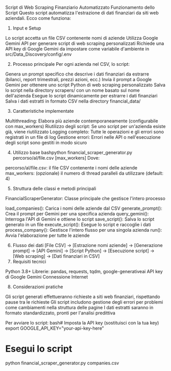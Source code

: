 Script di Web Scraping Finanziario Automatizzato
Funzionamento dello Script
Questo script automatizza l'estrazione di dati finanziari da siti web aziendali. Ecco come funziona:
1. Input e Setup

Lo script accetta un file CSV contenente nomi di aziende
Utilizza Google Gemini API per generare script di web scraping personalizzati
Richiede una API key di Google Gemini da impostare come variabile d'ambiente in  src/Data_Discovery/config/.env

2. Processo principale
Per ogni azienda nel CSV, lo script:

Genera un prompt specifico che descrive i dati finanziari da estrarre (bilanci, report trimestrali, prezzi azioni, ecc.)
Invia il prompt a Google Gemini per ottenere uno script Python di web scraping personalizzato
Salva lo script nella directory scrapers/ con un nome basato sul nome dell'azienda
Esegue lo script dinamicamente per estrarre i dati finanziari
Salva i dati estratti in formato CSV nella directory financial_data/

3. Caratteristiche implementate

Multithreading: Elabora più aziende contemporaneamente (configurabile con max_workers)
Riutilizzo degli script: Se uno script per un'azienda esiste già, viene riutilizzato
Logging completo: Tutte le operazioni e gli errori sono registrati in un file di log
Gestione errori: Errori nelle API o nell'esecuzione degli script sono gestiti in modo sicuro

4. Utilizzo base
bashpython financial_scraper_generator.py percorso/al/file.csv [max_workers]
Dove:

percorso/al/file.csv: il file CSV contenente i nomi delle aziende
max_workers: (opzionale) il numero di thread paralleli da utilizzare (default: 4)

5. Struttura delle classi e metodi principali

FinancialScraperGenerator: Classe principale che gestisce l'intero processo

load_companies(): Carica i nomi delle aziende dal CSV
generate_prompt(): Crea il prompt per Gemini per una specifica azienda
query_gemini(): Interroga l'API di Gemini e ottiene lo script
save_script(): Salva lo script generato in un file
execute_script(): Esegue lo script e raccoglie i dati
process_company(): Gestisce l'intero flusso per una singola azienda
run(): Avvia l'elaborazione per tutte le aziende



6. Flusso dei dati
[File CSV] → [Estrazione nomi aziende] → [Generazione prompt] → [API Gemini] → 
[Script Python] → [Esecuzione script] → [Web scraping] → [Dati finanziari in CSV]
7. Requisiti tecnici

Python 3.8+
Librerie: pandas, requests, tqdm, google-generativeai
API key di Google Gemini
Connessione Internet

8. Considerazioni pratiche

Gli script generati effettueranno richieste a siti web finanziari, rispettando pause tra le richieste
Gli script includono gestione degli errori per problemi come cambiamenti nella struttura delle pagine
I dati estratti saranno in formato standardizzato, pronti per l'analisi predittiva

Per avviare lo script:
bash# Imposta la API key (sostituisci con la tua key)
export GOOGLE_API_KEY="your-api-key-here"

# Esegui lo script
python financial_scraper_generator.py companies.csv